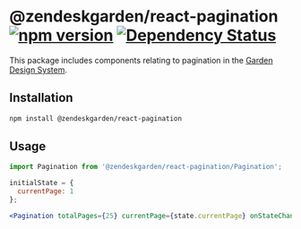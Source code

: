 # @zendeskgarden/react-pagination [![npm version](https://img.shields.io/npm/v/@zendeskgarden/react-pagination.svg?style=flat-square)](https://www.npmjs.com/package/@zendeskgarden/react-pagination) [![Dependency Status](https://img.shields.io/david/zendeskgarden/react-components.svg?path=packages/pagination&style=flat-square)](https://david-dm.org/zendeskgarden/react-components?path=packages/pagination) <!-- markdownlint-disable -->

<!-- markdownlint-enable -->

This package includes components relating to pagination in the
[Garden Design System](http://zendeskgarden.github.io/).

## Installation

```sh
npm install @zendeskgarden/react-pagination
```

## Usage

```jsx static
import Pagination from '@zendeskgarden/react-pagination/Pagination';

initialState = {
  currentPage: 1
};

<Pagination totalPages={25} currentPage={state.currentPage} onStateChange={setState} />;
```
